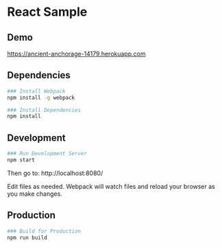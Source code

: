 # React Sample

## Demo

https://ancient-anchorage-14179.herokuapp.com

## Dependencies

```bash
### Install Webpack
npm install -g webpack

### Install Dependencies
npm install
```

## Development

```bash
### Run Development Server
npm start
```

Then go to: http://localhost:8080/

Edit files as needed. Webpack will watch files and reload your browser as you make changes.

## Production

```bash
### Build for Production
npm run build
```
